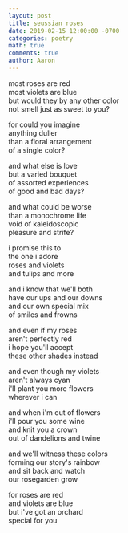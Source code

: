 ```yaml
---
layout: post
title: seussian roses
date: 2019-02-15 12:00:00 -0700
categories: poetry
math: true
comments: true
author: Aaron
---
```



most roses are red  
most violets are blue  
but would they by any other color  
not smell just as sweet to you?  

for could you imagine  
anything duller  
than a floral arrangement  
of a single color?

and what else is love  
but a varied bouquet  
of assorted experiences  
of good and bad days?

and what could be worse  
than a monochrome life  
void of kaleidoscopic  
pleasure and strife?  

i promise this to  
the one i adore  
roses and violets  
and tulips and more  

and i know that we'll both  
have our ups and our downs  
and our own special mix  
of smiles and frowns  

and even if my roses  
aren't perfectly red  
i hope you'll accept  
these other shades instead  

and even though my violets  
aren't always cyan  
i'll plant you more flowers  
wherever i can  

and when i'm out of flowers  
i'll pour you some wine  
and knit you a crown  
out of dandelions and twine  

and we'll witness these colors  
forming our story's rainbow  
and sit back and watch  
our rosegarden grow  

for roses are red  
and violets are blue  
but i've got an orchard  
special for you